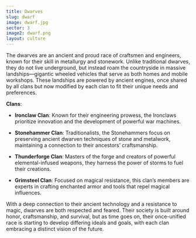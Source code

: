 ```yaml
---
title: Dwarves
slug: dwarf
image: dwarf.jpg
sector: 3
image2: dwarf.png
layout: culture
---
```


The dwarves are an ancient and proud race of craftsmen and engineers, known for their skill in metallurgy and stonework. Unlike traditional dwarves, they do not live underground, but instead roam the countryside in massive landships—gigantic wheeled vehicles that serve as both homes and mobile workshops. These landships are powered by ancient engines, once shared by all clans but now modified by each clan to fit their unique needs and preferences.

**Clans**:

- **Ironclaw Clan**: Known for their engineering prowess, the Ironclaws prioritize innovation and the development of powerful war machines.
    
- **Stonehammer Clan**: Traditionalists, the Stonehammers focus on preserving ancient dwarven techniques of stone and metalwork, maintaining a connection to their ancestors’ craftsmanship.
    
- **Thunderforge Clan**: Masters of the forge and creators of powerful elemental-infused weapons, they harness the power of storms to fuel their creations.
    
- **Grimsteel Clan**: Focused on magical resistance, this clan’s members are experts in crafting enchanted armor and tools that repel magical influences.
    

With a deep connection to their ancient technology and a resistance to magic, dwarves are both respected and feared. Their society is built around honor, craftsmanship, and survival, but as time goes on, their once-unified race is starting to develop differing ideals and goals, with each clan embracing a distinct vision of the future.